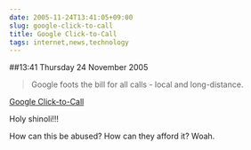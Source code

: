 ```yaml
---
date: 2005-11-24T13:41:05+09:00
slug: google-click-to-call
title: Google Click-to-Call
tags: internet,news,technology
---
```


##13:41 Thursday 24 November 2005

> Google foots the bill for all calls - local and long-distance.

[Google Click-to-Call](http://www.google.com/help/faq_clicktocall.html)

Holy shinoli!!!

  
How can this be abused? How can they afford it? Woah.  

